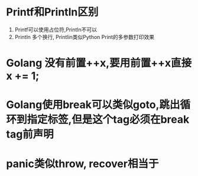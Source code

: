 # Printf和Println区别
1. Printf可以使用占位符,Println不可以
2. Println 多个换行, Printlin类似Python Print的多参数打印效果
# Golang 没有前置++x,要用前置++x直接x += 1;
# Golang使用break可以类似goto,跳出循环到指定标签,但是这个tag必须在break tag前声明
# panic类似throw, recover相当于
